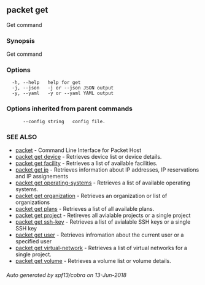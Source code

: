 ## packet get

Get command

### Synopsis

Get command

### Options

```
  -h, --help   help for get
  -j, --json   -j or --json JSON output
  -y, --yaml   -y or --yaml YAML output
```

### Options inherited from parent commands

```
      --config string   config file.
```

### SEE ALSO

* [packet](packet.md)	 - Command Line Interface for Packet Host
* [packet get device](packet_get_device.md)	 - Retrieves device list or device details.
* [packet get facility](packet_get_facility.md)	 - Retrieves a list of available facilities.
* [packet get ip](packet_get_ip.md)	 - Retrieves information about IP addresses, IP reservations and IP assignements
* [packet get operating-systems](packet_get_operating-systems.md)	 - Retrieves a list of available operating systems.
* [packet get organization](packet_get_organization.md)	 - Retrieves an organization or list of organizations
* [packet get plans](packet_get_plans.md)	 - Retrieves a list of all available plans.
* [packet get project](packet_get_project.md)	 - Retireves all avialable projects or a single project
* [packet get ssh-key](packet_get_ssh-key.md)	 - Retrieves a list of avialable SSH keys or a single SSH key
* [packet get user](packet_get_user.md)	 - Retrieves infromation about the current user or a specified user
* [packet get virtual-network](packet_get_virtual-network.md)	 - Retrieves a list of virtual networks for a single project.
* [packet get volume](packet_get_volume.md)	 - Retrieves a volume list or volume details.

###### Auto generated by spf13/cobra on 13-Jun-2018
